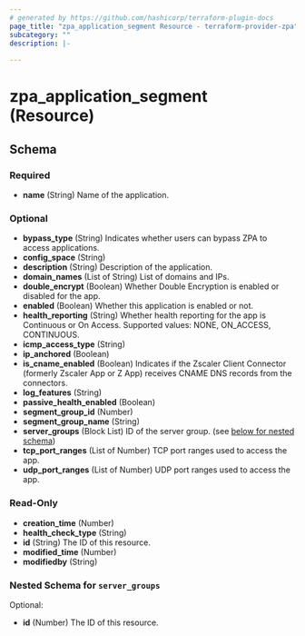 ```yaml
---
# generated by https://github.com/hashicorp/terraform-plugin-docs
page_title: "zpa_application_segment Resource - terraform-provider-zpa"
subcategory: ""
description: |-
  
---
```


# zpa_application_segment (Resource)





<!-- schema generated by tfplugindocs -->
## Schema

### Required

- **name** (String) Name of the application.

### Optional

- **bypass_type** (String) Indicates whether users can bypass ZPA to access applications.
- **config_space** (String)
- **description** (String) Description of the application.
- **domain_names** (List of String) List of domains and IPs.
- **double_encrypt** (Boolean) Whether Double Encryption is enabled or disabled for the app.
- **enabled** (Boolean) Whether this application is enabled or not.
- **health_reporting** (String) Whether health reporting for the app is Continuous or On Access. Supported values: NONE, ON_ACCESS, CONTINUOUS.
- **icmp_access_type** (String)
- **ip_anchored** (Boolean)
- **is_cname_enabled** (Boolean) Indicates if the Zscaler Client Connector (formerly Zscaler App or Z App) receives CNAME DNS records from the connectors.
- **log_features** (String)
- **passive_health_enabled** (Boolean)
- **segment_group_id** (Number)
- **segment_group_name** (String)
- **server_groups** (Block List) ID of the server group. (see [below for nested schema](#nestedblock--server_groups))
- **tcp_port_ranges** (List of Number) TCP port ranges used to access the app.
- **udp_port_ranges** (List of Number) UDP port ranges used to access the app.

### Read-Only

- **creation_time** (Number)
- **health_check_type** (String)
- **id** (String) The ID of this resource.
- **modified_time** (Number)
- **modifiedby** (String)

<a id="nestedblock--server_groups"></a>
### Nested Schema for `server_groups`

Optional:

- **id** (Number) The ID of this resource.


